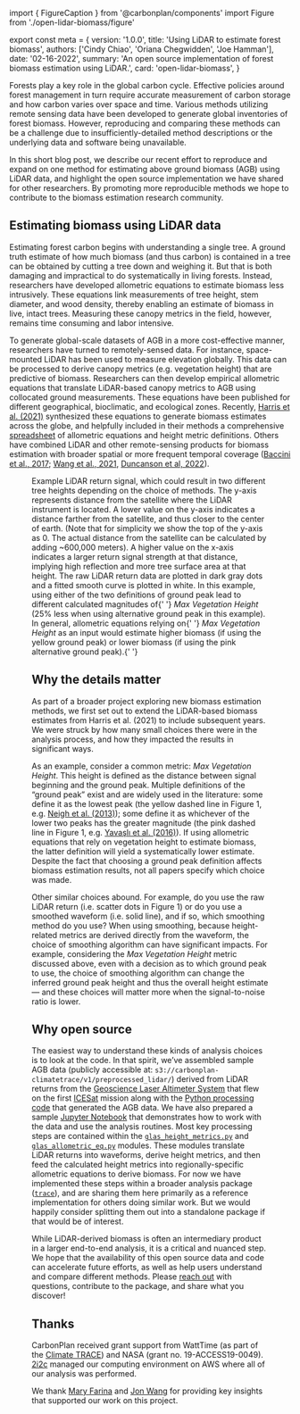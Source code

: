 import { FigureCaption } from '@carbonplan/components'
import Figure from './open-lidar-biomass/figure'

export const meta = {
  version: '1.0.0',
  title: 'Using LiDAR to estimate forest biomass',
  authors: ['Cindy Chiao', 'Oriana Chegwidden', 'Joe Hamman'],
  date: '02-16-2022',
  summary:
    'An open source implementation of forest biomass estimation using LiDAR.',
  card: 'open-lidar-biomass',
}

Forests play a key role in the global carbon cycle. Effective policies around forest management in turn require accurate measurement of carbon storage and how carbon varies over space and time. Various methods utilizing remote sensing data have been developed to generate global inventories of forest biomass. However, reproducing and comparing these methods can be a challenge due to insufficiently-detailed method descriptions or the underlying data and software being unavailable.

In this short blog post, we describe our recent effort to reproduce and expand on one method for estimating above ground biomass (AGB) using LiDAR data, and highlight the open source implementation we have shared for other researchers. By promoting more reproducible methods we hope to contribute to the biomass estimation research community.

## Estimating biomass using LiDAR data

Estimating forest carbon begins with understanding a single tree. A ground truth estimate of how much biomass (and thus carbon) is contained in a tree can be obtained by cutting a tree down and weighing it. But that is both damaging and impractical to do systematically in living forests. Instead, researchers have developed allometric equations to estimate biomass less intrusively. These equations link measurements of tree height, stem diameter, and wood density, thereby enabling an estimate of biomass in live, intact trees. Measuring these canopy metrics in the field, however, remains time consuming and labor intensive.

To generate global-scale datasets of AGB in a more cost-effective manner, researchers have turned to remotely-sensed data. For instance, space-mounted LiDAR has been used to measure elevation globally. This data can be processed to derive canopy metrics (e.g. vegetation height) that are predictive of biomass. Researchers can then develop empirical allometric equations that translate LiDAR-based canopy metrics to AGB using collocated ground measurements. These equations have been published for different geographical, bioclimatic, and ecological zones.
Recently, [Harris et al. (2021)](https://doi.org/10.1038/s41558-020-00976-6) synthesized these equations to generate biomass estimates across the globe, and helpfully included in their methods a comprehensive [spreadsheet](https://static-content.springer.com/esm/art%3A10.1038%2Fs41558-020-00976-6/MediaObjects/41558_2020_976_MOESM3_ESM.xlsx) of allometric equations and height metric definitions. Others have combined LiDAR and other remote-sensing products for biomass estimation with broader spatial or more frequent temporal coverage ([Baccini et al., 2017](https://doi.org/10.1126/science.aam5962); [Wang et al., 2021](https://doi.org/10.1038/s41558-021-01027-4), [Duncanson et al, 2022](https://doi.org/10.1016/j.rse.2021.112845)).

<Figure />
<FigureCaption number={1}>
  Example LiDAR return signal, which could result in two different tree heights
  depending on the choice of methods. The y-axis represents distance from the
  satellite where the LiDAR instrument is located. A lower value on the y-axis
  indicates a distance farther from the satellite, and thus closer to the center
  of earth. (Note that for simplicity we show the top of the y-axis as 0. The
  actual distance from the satellite can be calculated by adding ~600,000
  meters). A higher value on the x-axis indicates a larger return signal
  strength at that distance, implying high reflection and more tree surface area
  at that height. The raw LiDAR return data are plotted in dark gray dots and a
  fitted smooth curve is plotted in white. In this example, using either of the
  two definitions of ground peak lead to different calculated magnitudes of{' '}
  <i>Max Vegetation Height</i> (25% less when using alternative ground peak in
  this example). In general, allometric equations relying on{' '}
  <i>Max Vegetation Height</i> as an input would estimate higher biomass (if
  using the yellow ground peak) or lower biomass (if using the pink alternative
  ground peak).{' '}
</FigureCaption>

## Why the details matter

As part of a broader project exploring new biomass estimation methods, we first set out to extend the LiDAR-based biomass estimates from Harris et al. (2021) to include subsequent years. We were struck by how many small choices there were in the analysis process, and how they impacted the results in significant ways.

As an example, consider a common metric: _Max Vegetation Height_. This height is defined as the distance between signal beginning and the ground peak. Multiple definitions of the “ground peak” exist and are widely used in the literature: some define it as the lowest peak (the yellow dashed line in Figure 1, e.g. [Neigh et al. (2013)](https://doi.org/10.1016/j.rse.2013.06.019)); some define it as whichever of the lower two peaks has the greater magnitude (the pink dashed line in Figure 1, e.g. [Yavaşlı et al. (2016)](https://doi.org/10.1016/j.rsase.2016.11.004)). If using allometric equations that rely on vegetation height to estimate biomass, the latter definition will yield a systematically lower estimate. Despite the fact that choosing a ground peak definition affects biomass estimation results, not all papers specify which choice was made.

Other similar choices abound. For example, do you use the raw LiDAR return (i.e. scatter dots in Figure 1) or do you use a smoothed waveform (i.e. solid line), and if so, which smoothing method do you use? When using smoothing, because height-related metrics are derived directly from the waveform, the choice of smoothing algorithm can have significant impacts. For example, considering the _Max Vegetation Height_ metric discussed above, even with a decision as to which ground peak to use, the choice of smoothing algorithm can change the inferred ground peak height and thus the overall height estimate — and these choices will matter more when the signal-to-noise ratio is lower.

## Why open source

The easiest way to understand these kinds of analysis choices is to look at the code. In that spirit, we’ve assembled sample AGB data (publicly accessible at: `s3://carbonplan-climatetrace/v1/preprocessed_lidar/`) derived from LiDAR returns from the [Geoscience Laser Altimeter System](https://icesat.gsfc.nasa.gov/icesat/glas.php) that flew on the first [ICESat](https://www.nasa.gov/mission_pages/icesat/) mission along with the [Python processing code](https://github.com/carbonplan/trace/tree/main/carbonplan_trace/v1) that generated the AGB data. We have also prepared a sample [Jupyter Notebook](https://github.com/carbonplan/trace/blob/main/notebooks/lidar_blog_sample_notebook.ipynb) that demonstrates how to work with the data and use the analysis routines. Most key processing steps are contained within the [`glas_height_metrics.py`](https://github.com/carbonplan/trace/blob/main/carbonplan_trace/v1/glas_height_metrics.py) and [`glas_allometric_eq.py`](https://github.com/carbonplan/trace/blob/main/carbonplan_trace/v1/glas_allometric_eq.py) modules. These modules translate LiDAR returns into waveforms, derive height metrics, and then feed the calculated height metrics into regionally-specific allometric equations to derive biomass. For now we have implemented these steps within a broader analysis package ([`trace`](https://github.com/carbonplan/trace)), and are sharing them here primarily as a reference implementation for others doing similar work. But we would happily consider splitting them out into a standalone package if that would be of interest.

While LiDAR-derived biomass is often an intermediary product in a larger end-to-end analysis, it is a critical and nuanced step. We hope that the availability of this open source data and code can accelerate future efforts, as well as help users understand and compare different methods. Please [reach out](https://github.com/carbonplan/trace/issues/new/) with questions, contribute to the package, and share what you discover!

## Thanks

CarbonPlan received grant support from WattTime (as part of the [Climate TRACE](https://www.climatetrace.org/)) and NASA (grant no. 19-ACCESS19-0049). [2i2c](https://2i2c.org/) managed our computing environment on AWS where all of our analysis was performed.

We thank [Mary Farina](https://www.woodwellclimate.org/staff/mary-farina/) and [Jon Wang](https://www.jonwangetal.com/) for providing key insights that supported our work on this project.
